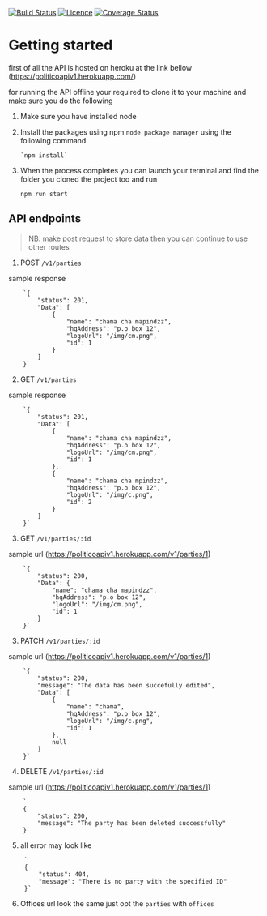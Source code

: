 
[![Build Status](https://travis-ci.com/truestbyheart/politico.svg?branch=develop)](https://travis-ci.com/truestbyheart/politico)
[![Licence](https://img.shields.io/github/license/shemaeric/politico.svg?style=plastic)](https://img.shields.io/github/license/shemaeric/politico.svg?style=plastic)
[![Coverage Status](https://coveralls.io/repos/github/truestbyheart/politico/badge.svg?branch=develop)](https://coveralls.io/github/truestbyheart/politico?branch=develop)

# Getting started 
first of all the API is hosted on heroku at the link bellow
(https://politicoapiv1.herokuapp.com/)

for running the API offline your required to clone it to your machine and make sure you do the following

1. Make sure you have installed node
2. Install the packages using npm `node package manager` using the following command.

       `npm install`
       
3. When the process completes you can launch your terminal and find the folder you cloned the project too and run

    `npm run start`
    

## API endpoints
> NB: make post request to store data then  you can continue to use other routes

1. POST `/v1/parties`

sample response

        `{
            "status": 201,
            "Data": [
                {
                    "name": "chama cha mapindzz",
                    "hqAddress": "p.o box 12",
                    "logoUrl": "/img/cm.png",
                    "id": 1
                }
            ]
        }`

2. GET `/v1/parties` 

sample response

        `{
            "status": 201,
            "Data": [
                {
                    "name": "chama cha mapindzz",
                    "hqAddress": "p.o box 12",
                    "logoUrl": "/img/cm.png",
                    "id": 1
                },
                {
                    "name": "chama cha mpindzz",
                    "hqAddress": "p.o box 12",
                    "logoUrl": "/img/c.png",
                    "id": 2
                }
            ]
        }`

3. GET `/v1/parties/:id`

 sample url (https://politicoapiv1.herokuapp.com/v1/parties/1)

        `{
            "status": 200,
            "Data": {
                "name": "chama cha mapindzz",
                "hqAddress": "p.o box 12",
                "logoUrl": "/img/cm.png",
                "id": 1
            }
        }`

3. PATCH  `/v1/parties/:id`

sample url (https://politicoapiv1.herokuapp.com/v1/parties/1)

        `{
            "status": 200,
            "message": "The data has been succefully edited",
            "Data": [
                {
                    "name": "chama",
                    "hqAddress": "p.o box 12",
                    "logoUrl": "/img/c.png",
                    "id": 1
                },
                null
            ]
        }`
4. DELETE `/v1/parties/:id`

sample url (https://politicoapiv1.herokuapp.com/v1/parties/1)

        `
        {
            "status": 200,
            "message": "The party has been deleted successfully"
        }`

5. all error may look like


        `
        {
            "status": 404,
            "message": "There is no party with the specified ID"
        }`

6. Offices url look the same just opt the `parties` with `offices`
